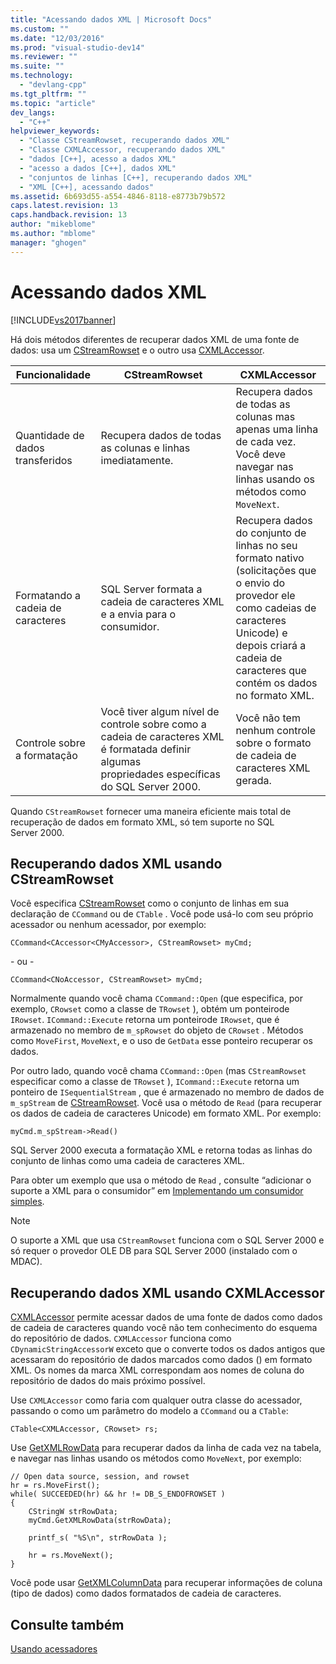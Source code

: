 ```yaml
---
title: "Acessando dados XML | Microsoft Docs"
ms.custom: ""
ms.date: "12/03/2016"
ms.prod: "visual-studio-dev14"
ms.reviewer: ""
ms.suite: ""
ms.technology: 
  - "devlang-cpp"
ms.tgt_pltfrm: ""
ms.topic: "article"
dev_langs: 
  - "C++"
helpviewer_keywords: 
  - "Classe CStreamRowset, recuperando dados XML"
  - "Classe CXMLAccessor, recuperando dados XML"
  - "dados [C++], acesso a dados XML"
  - "acesso a dados [C++], dados XML"
  - "conjuntos de linhas [C++], recuperando dados XML"
  - "XML [C++], acessando dados"
ms.assetid: 6b693d55-a554-4846-8118-e8773b79b572
caps.latest.revision: 13
caps.handback.revision: 13
author: "mikeblome"
ms.author: "mblome"
manager: "ghogen"
---
```

# Acessando dados XML
[!INCLUDE[vs2017banner](../../assembler/inline/includes/vs2017banner.md)]

Há dois métodos diferentes de recuperar dados XML de uma fonte de dados: usa um [CStreamRowset](../../data/oledb/cstreamrowset-class.md) e o outro usa [CXMLAccessor](../../data/oledb/cxmlaccessor-class.md).  
  
|Funcionalidade|CStreamRowset|CXMLAccessor|  
|--------------------|-------------------|------------------|  
|Quantidade de dados transferidos|Recupera dados de todas as colunas e linhas imediatamente.|Recupera dados de todas as colunas mas apenas uma linha de cada vez.  Você deve navegar nas linhas usando os métodos como `MoveNext`.|  
|Formatando a cadeia de caracteres|SQL Server formata a cadeia de caracteres XML e a envia para o consumidor.|Recupera dados do conjunto de linhas no seu formato nativo \(solicitações que o envio do provedor ele como cadeias de caracteres Unicode\) e depois criará a cadeia de caracteres que contém os dados no formato XML.|  
|Controle sobre a formatação|Você tiver algum nível de controle sobre como a cadeia de caracteres XML é formatada definir algumas propriedades específicas do SQL Server 2000.|Você não tem nenhum controle sobre o formato de cadeia de caracteres XML gerada.|  
  
 Quando `CStreamRowset` fornecer uma maneira eficiente mais total de recuperação de dados em formato XML, só tem suporte no SQL Server 2000.  
  
## Recuperando dados XML usando CStreamRowset  
 Você especifica [CStreamRowset](../../data/oledb/cstreamrowset-class.md) como o conjunto de linhas em sua declaração de `CCommand` ou de `CTable` .  Você pode usá\-lo com seu próprio acessador ou nenhum acessador, por exemplo:  
  
```  
CCommand<CAccessor<CMyAccessor>, CStreamRowset> myCmd;  
```  
  
 \- ou \-  
  
```  
CCommand<CNoAccessor, CStreamRowset> myCmd;  
```  
  
 Normalmente quando você chama `CCommand::Open` \(que especifica, por exemplo, `CRowset` como a classe de `TRowset` \), obtém um ponteirode `IRowset`.  `ICommand::Execute` retorna um ponteirode `IRowset`, que é armazenado no membro de `m_spRowset` do objeto de `CRowset` .  Métodos como `MoveFirst`, `MoveNext`, e o uso de `GetData` esse ponteiro recuperar os dados.  
  
 Por outro lado, quando você chama `CCommand::Open` \(mas `CStreamRowset` especificar como a classe de `TRowset` \), `ICommand::Execute` retorna um ponteiro de `ISequentialStream` , que é armazenado no membro de dados de `m_spStream` de [CStreamRowset](../../data/oledb/cstreamrowset-class.md).  Você usa o método de `Read` \(para recuperar os dados de cadeia de caracteres Unicode\) em formato XML.  Por exemplo:  
  
```  
myCmd.m_spStream->Read()  
```  
  
 SQL Server 2000 executa a formatação XML e retorna todas as linhas do conjunto de linhas como uma cadeia de caracteres XML.  
  
 Para obter um exemplo que usa o método de `Read` , consulte “adicionar o suporte a XML para o consumidor” em [Implementando um consumidor simples](../../data/oledb/implementing-a-simple-consumer.md).  
  
> [!NOTE]
>  O suporte a XML que usa `CStreamRowset` funciona com o SQL Server 2000 e só requer o provedor OLE DB para SQL Server 2000 \(instalado com o MDAC\).  
  
## Recuperando dados XML usando CXMLAccessor  
 [CXMLAccessor](../../data/oledb/cxmlaccessor-class.md) permite acessar dados de uma fonte de dados como dados de cadeia de caracteres quando você não tem conhecimento do esquema do repositório de dados.  `CXMLAccessor` funciona como `CDynamicStringAccessorW` exceto que o converte todos os dados antigos que acessaram do repositório de dados marcados como dados \(\) em formato XML.  Os nomes da marca XML correspondam aos nomes de coluna do repositório de dados do mais próximo possível.  
  
 Use `CXMLAccessor` como faria com qualquer outra classe do acessador, passando o como um parâmetro do modelo a `CCommand` ou a `CTable`:  
  
```  
CTable<CXMLAccessor, CRowset> rs;  
```  
  
 Use [GetXMLRowData](../Topic/CXMLAccessor::GetXMLRowData.md) para recuperar dados da linha de cada vez na tabela, e navegar nas linhas usando os métodos como `MoveNext`, por exemplo:  
  
```  
// Open data source, session, and rowset  
hr = rs.MoveFirst();  
while( SUCCEEDED(hr) && hr != DB_S_ENDOFROWSET )  
{  
    CStringW strRowData;  
    myCmd.GetXMLRowData(strRowData);  
  
    printf_s( "%S\n", strRowData );  
  
    hr = rs.MoveNext();  
}  
```  
  
 Você pode usar [GetXMLColumnData](../Topic/CXMLAccessor::GetXMLColumnData.md) para recuperar informações de coluna \(tipo de dados\) como dados formatados de cadeia de caracteres.  
  
## Consulte também  
 [Usando acessadores](../../data/oledb/using-accessors.md)